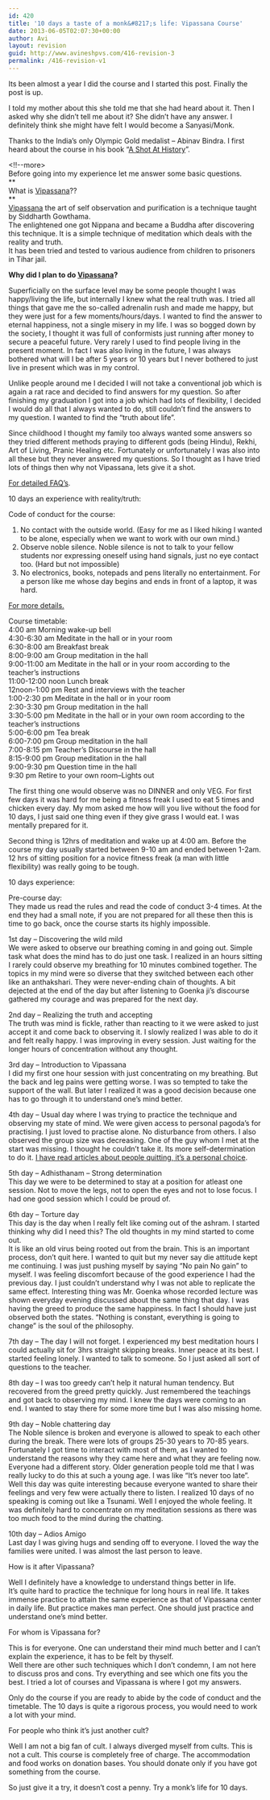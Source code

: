 ```yaml
---
id: 420
title: '10 days a taste of a monk&#8217;s life: Vipassana Course'
date: 2013-06-05T02:07:30+00:00
author: Avi
layout: revision
guid: http://www.avineshpvs.com/416-revision-3
permalink: /416-revision-v1
---
```

Its been almost a year I did the course and I started this post. Finally the post is up.

I told my mother about this she told me that she had heard about it. Then I asked why she didn&#8217;t tell me about it? She didn&#8217;t have any answer. I definitely think she might have felt I would become a Sanyasi/Monk. 

Thanks to the India&#8217;s only Olympic Gold medalist – Abinav Bindra. I first heard about the course in his book “[A Shot At History](http://www.flipkart.com/shot-history-my-obsessive-journey-olympic-gold/p/itmd348acgmcz3s6?pid=9789350291122&affid=avineshpvs "A Shot At History")”. 

<!!--more>  
Before going into my experience let me answer some basic questions.  
**  
What is [Vipassana](http://www.dhamma.org/en/vipassana.shtml "Vipassana")??  
**  
[Vipassana](http://www.dhamma.org/en/vipassana.shtml "Vipassana") the art of self observation and purification is a technique taught by Siddharth Gowthama.  
The enlightened one got Nippana and became a Buddha after discovering this technique. It is a simple technique of meditation which deals with the reality and truth.  
It has been tried and tested to various audience from children to prisoners in Tihar jail. 

**Why did I plan to do [Vipassana](http://www.avineshpvs.com/resume "Vipassana")?**

Superficially on the surface level may be some people thought I was happy/living the life, but internally I knew what the real truth was. I tried all things that gave me the so-called adrenalin rush and made me happy, but they were just for a few moments/hours/days. I wanted to find the answer to eternal happiness, not a single misery in my life. I was so bogged down by the society, I thought it was full of conformists just running after money to secure a peaceful future. Very rarely I used to find people living in the present moment. In fact I was also living in the future, I was always bothered what will I be after 5 years or 10 years but I never bothered to just live in present which was in my control. 

Unlike people around me I decided I will not take a conventional job which is again a rat race and decided to find answers for my question. So after finishing my graduation I got into a job which had lots of flexibility, I decided I would do all that I always wanted to do, still couldn&#8217;t find the answers to my question. I wanted to find the &#8220;truth about life&#8221;.

Since childhood I thought my family too always wanted some answers so they tried different methods praying to different gods (being Hindu), Rekhi, Art of Living, Pranic Healing etc. Fortunately or unfortunately I was also into all these but they never answered my questions. So I thought as I have tried lots of things then why not Vipassana, lets give it a shot. 

[For detailed FAQ&#8217;s](http://www.dhamma.org/en/qanda.shtml "Vipassana FAQ's").

10 days an experience with reality/truth:

Code of conduct for the course:  
1) No contact with the outside world. (Easy for me as I liked hiking I wanted to be alone, especially when we want to work with our own mind.)  
2) Observe noble silence. Noble silence is not to talk to your fellow students nor expressing oneself using hand signals, just no eye contact too. (Hard but not impossible)  
3) No electronics, books, notepads and pens literally no entertainment. For a person like me whose day begins and ends in front of a laptop, it was hard.

[For more details.](http://www.dhamma.org/en/code.shtml "Vipassana Course Code")

Course timetable:  
4:00 am Morning wake-up bell  
4:30-6:30 am Meditate in the hall or in your room  
6:30-8:00 am Breakfast break  
8:00-9:00 am Group meditation in the hall  
9:00-11:00 am Meditate in the hall or in your room according to the teacher&#8217;s instructions  
11:00-12:00 noon Lunch break  
12noon-1:00 pm Rest and interviews with the teacher  
1:00-2:30 pm Meditate in the hall or in your room  
2:30-3:30 pm Group meditation in the hall  
3:30-5:00 pm Meditate in the hall or in your own room according to the teacher&#8217;s instructions  
5:00-6:00 pm Tea break  
6:00-7:00 pm Group meditation in the hall  
7:00-8:15 pm Teacher&#8217;s Discourse in the hall  
8:15-9:00 pm Group meditation in the hall  
9:00-9:30 pm Question time in the hall  
9:30 pm Retire to your own room&#8211;Lights out 

The first thing one would observe was no DINNER and only VEG. For first few days it was hard for me being a fitness freak I used to eat 5 times and chicken every day. My mom asked me how will you live without the food for 10 days, I just said one thing even if they give grass I would eat. I was mentally prepared for it. 

Second thing is 12hrs of meditation and wake up at 4:00 am. Before the course my day usually started between 9-10 am and ended between 1-2am. 12 hrs of sitting position for a novice fitness freak (a man with little flexibility) was really going to be tough. 

10 days experience:

Pre-course day:  
They made us read the rules and read the code of conduct 3-4 times. At the end they had a small note, if you are not prepared for all these then this is time to go back, once the course starts its highly impossible. 

1st day &#8211; Discovering the wild mild  
We were asked to observe our breathing coming in and going out. Simple task what does the mind has to do just one task. I realized in an hours sitting I rarely could observe my breathing for 10 minutes combined together. The topics in my mind were so diverse that they switched between each other like an anthakshari. They were never-ending chain of thoughts. A bit dejected at the end of the day but after listening to Goenka ji&#8217;s discourse gathered my courage and was prepared for the next day. 

2nd day &#8211; Realizing the truth and accepting  
The truth was mind is fickle, rather than reacting to it we were asked to just accept it and come back to observing it. I slowly realized I was able to do it and felt really happy. I was improving in every session. Just waiting for the longer hours of concentration without any thought. 

3rd day &#8211; Introduction to Vipassana  
I did my first one hour session with just concentrating on my breathing. But the back and leg pains were getting worse. I was so tempted to take the support of the wall. But later I realized it was a good decision because one has to go through it to understand one&#8217;s mind better. 

4th day &#8211; Usual day where I was trying to practice the technique and observing my state of mind. We were given access to personal pagoda&#8217;s for practising. I just loved to practise alone. No disturbance from others. I also observed the group size was decreasing. One of the guy whom I met at the start was missing. I thought he couldn&#8217;t take it. Its more self-determination to do it. [I have read articles about people quitting, it&#8217;s a personal choice](http://www.ndoherty.com/vipassana/ "Nail Doherthy's Vipassana Experience"). 

5th day &#8211; Adhisthanam &#8211; Strong determination  
This day we were to be determined to stay at a position for atleast one session. Not to move the legs, not to open the eyes and not to lose focus. I had one good session which I could be proud of.

6th day – Torture day  
This day is the day when I really felt like coming out of the ashram. I started thinking why did I need this? The old thoughts in my mind started to come out.  
It is like an old virus being rooted out from the brain. This is an important process, don&#8217;t quit here. I wanted to quit but my never say die attitude kept me continuing. I was just pushing myself by saying &#8220;No pain No gain&#8221; to myself. I was feeling discomfort because of the good experience I had the previous day. I just couldn&#8217;t understand why I was not able to replicate the same effect. Interesting thing was Mr. Goenka whose recorded lecture was shown everyday evening discussed about the same thing that day. I was having the greed to produce the same happiness. In fact I should have just observed both the states. &#8220;Nothing is constant, everything is going to change&#8221; is the soul of the philosophy.

7th day &#8211; The day I will not forget. I experienced my best meditation hours I could actually sit for 3hrs straight skipping breaks. Inner peace at its best. I started feeling lonely. I wanted to talk to someone. So I just asked all sort of questions to the teacher. 

8th day &#8211; I was too greedy can&#8217;t help it natural human tendency. But recovered from the greed pretty quickly. Just remembered the teachings and got back to observing my mind. I knew the days were coming to an end. I wanted to stay there for some more time but I was also missing home.

9th day &#8211; Noble chattering day  
The Noble silence is broken and everyone is allowed to speak to each other during the break. There were lots of groups 25-30 years to 70-85 years. Fortunately I got time to interact with most of them, as I wanted to understand the reasons why they came here and what they are feeling now. Everyone had a different story. Older generation people told me that I was really lucky to do this at such a young age. I was like &#8220;It&#8217;s never too late&#8221;. Well this day was quite interesting because everyone wanted to share their feelings and very few were actually there to listen. I realized 10 days of no speaking is coming out like a Tsunami. Well I enjoyed the whole feeling. It was definitely hard to concentrate on my meditation sessions as there was too much food to the mind during the chatting. 

10th day – Adios Amigo  
Last day I was giving hugs and sending off to everyone. I loved the way the families were united. I was almost the last person to leave. 

How is it after Vipassana?

Well I definitely have a knowledge to understand things better in life.  
It&#8217;s quite hard to practice the technique for long hours in real life. It takes immense practice to attain the same experience as that of Vipassana center in daily life. But practice makes man perfect. One should just practice and understand one&#8217;s mind better. 

For whom is Vipassana for?

This is for everyone. One can understand their mind much better and I can&#8217;t explain the experience, it has to be felt by thyself.  
Well there are other such techniques which I don&#8217;t condemn, I am not here to discuss pros and cons. Try everything and see which one fits you the best. I tried a lot of courses and Vipassana is where I got my answers. 

Only do the course if you are ready to abide by the code of conduct and the timetable. The 10 days is quite a rigorous process, you would need to work a lot with your mind. 

For people who think it&#8217;s just another cult?

Well I am not a big fan of cult. I always diverged myself from cults. This is not a cult. This course is completely free of charge. The accommodation and food works on donation bases. You should donate only if you have got something from the course. 

So just give it a try, it doesn&#8217;t cost a penny. Try a monk&#8217;s life for 10 days.